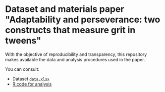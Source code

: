 # Dataset and materials paper "Adaptability and perseverance: two constructs that measure grit in tweens"

With the objective of reproducibility and transparency, this repository makes available the data and analysis procedures used in the paper.

You can consult:
* Dataset [`data.xlsx`](https://github.com/researcherforlife/grit/blob/main/data.xlsx)
* [R code for analysis]()
